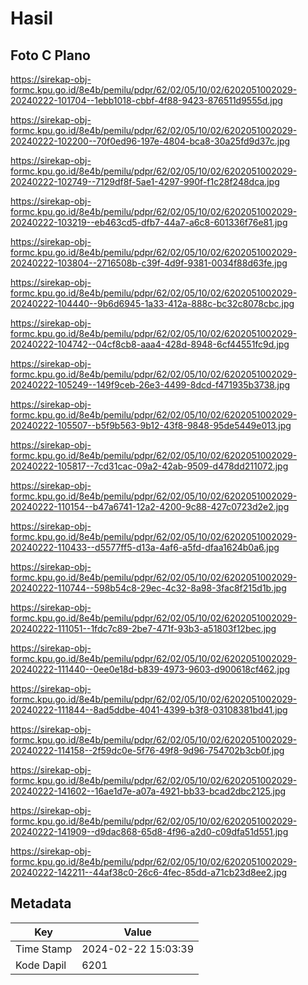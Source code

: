 # Hasil

## Foto C Plano

https://sirekap-obj-formc.kpu.go.id/8e4b/pemilu/pdpr/62/02/05/10/02/6202051002029-20240222-101704--1ebb1018-cbbf-4f88-9423-876511d9555d.jpg

https://sirekap-obj-formc.kpu.go.id/8e4b/pemilu/pdpr/62/02/05/10/02/6202051002029-20240222-102200--70f0ed96-197e-4804-bca8-30a25fd9d37c.jpg

https://sirekap-obj-formc.kpu.go.id/8e4b/pemilu/pdpr/62/02/05/10/02/6202051002029-20240222-102749--7129df8f-5ae1-4297-990f-f1c28f248dca.jpg

https://sirekap-obj-formc.kpu.go.id/8e4b/pemilu/pdpr/62/02/05/10/02/6202051002029-20240222-103219--eb463cd5-dfb7-44a7-a6c8-601336f76e81.jpg

https://sirekap-obj-formc.kpu.go.id/8e4b/pemilu/pdpr/62/02/05/10/02/6202051002029-20240222-103804--2716508b-c39f-4d9f-9381-0034f88d63fe.jpg

https://sirekap-obj-formc.kpu.go.id/8e4b/pemilu/pdpr/62/02/05/10/02/6202051002029-20240222-104440--9b6d6945-1a33-412a-888c-bc32c8078cbc.jpg

https://sirekap-obj-formc.kpu.go.id/8e4b/pemilu/pdpr/62/02/05/10/02/6202051002029-20240222-104742--04cf8cb8-aaa4-428d-8948-6cf44551fc9d.jpg

https://sirekap-obj-formc.kpu.go.id/8e4b/pemilu/pdpr/62/02/05/10/02/6202051002029-20240222-105249--149f9ceb-26e3-4499-8dcd-f471935b3738.jpg

https://sirekap-obj-formc.kpu.go.id/8e4b/pemilu/pdpr/62/02/05/10/02/6202051002029-20240222-105507--b5f9b563-9b12-43f8-9848-95de5449e013.jpg

https://sirekap-obj-formc.kpu.go.id/8e4b/pemilu/pdpr/62/02/05/10/02/6202051002029-20240222-105817--7cd31cac-09a2-42ab-9509-d478dd211072.jpg

https://sirekap-obj-formc.kpu.go.id/8e4b/pemilu/pdpr/62/02/05/10/02/6202051002029-20240222-110154--b47a6741-12a2-4200-9c88-427c0723d2e2.jpg

https://sirekap-obj-formc.kpu.go.id/8e4b/pemilu/pdpr/62/02/05/10/02/6202051002029-20240222-110433--d5577ff5-d13a-4af6-a5fd-dfaa1624b0a6.jpg

https://sirekap-obj-formc.kpu.go.id/8e4b/pemilu/pdpr/62/02/05/10/02/6202051002029-20240222-110744--598b54c8-29ec-4c32-8a98-3fac8f215d1b.jpg

https://sirekap-obj-formc.kpu.go.id/8e4b/pemilu/pdpr/62/02/05/10/02/6202051002029-20240222-111051--1fdc7c89-2be7-471f-93b3-a51803f12bec.jpg

https://sirekap-obj-formc.kpu.go.id/8e4b/pemilu/pdpr/62/02/05/10/02/6202051002029-20240222-111440--0ee0e18d-b839-4973-9603-d900618cf462.jpg

https://sirekap-obj-formc.kpu.go.id/8e4b/pemilu/pdpr/62/02/05/10/02/6202051002029-20240222-111844--8ad5ddbe-4041-4399-b3f8-03108381bd41.jpg

https://sirekap-obj-formc.kpu.go.id/8e4b/pemilu/pdpr/62/02/05/10/02/6202051002029-20240222-114158--2f59dc0e-5f76-49f8-9d96-754702b3cb0f.jpg

https://sirekap-obj-formc.kpu.go.id/8e4b/pemilu/pdpr/62/02/05/10/02/6202051002029-20240222-141602--16ae1d7e-a07a-4921-bb33-bcad2dbc2125.jpg

https://sirekap-obj-formc.kpu.go.id/8e4b/pemilu/pdpr/62/02/05/10/02/6202051002029-20240222-141909--d9dac868-65d8-4f96-a2d0-c09dfa51d551.jpg

https://sirekap-obj-formc.kpu.go.id/8e4b/pemilu/pdpr/62/02/05/10/02/6202051002029-20240222-142211--44af38c0-26c6-4fec-85dd-a71cb23d8ee2.jpg


## Metadata

| Key        | Value               |
| ---------- | ------------------- |
| Time Stamp | 2024-02-22 15:03:39 |
| Kode Dapil | 6201                |



